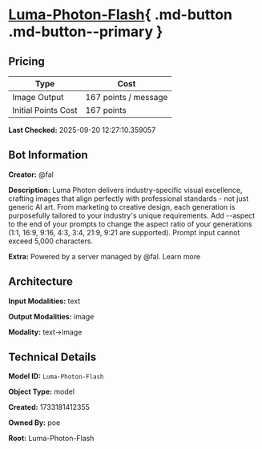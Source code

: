 # [Luma-Photon-Flash](https://poe.com/Luma-Photon-Flash){ .md-button .md-button--primary }

## Pricing

| Type | Cost |
|------|------|
| Image Output | 167 points / message |
| Initial Points Cost | 167 points |

**Last Checked:** 2025-09-20 12:27:10.359057


## Bot Information

**Creator:** @fal

**Description:** Luma Photon delivers industry-specific visual excellence, crafting images that align perfectly with professional standards - not just generic AI art. From marketing to creative design, each generation is purposefully tailored to your industry's unique requirements. Add --aspect to the end of your prompts to change the aspect ratio of your generations (1:1, 16:9, 9:16, 4:3, 3:4, 21:9, 9:21 are supported). Prompt input cannot exceed 5,000 characters.

**Extra:** Powered by a server managed by @fal. Learn more


## Architecture

**Input Modalities:** text

**Output Modalities:** image

**Modality:** text->image


## Technical Details

**Model ID:** `Luma-Photon-Flash`

**Object Type:** model

**Created:** 1733181412355

**Owned By:** poe

**Root:** Luma-Photon-Flash

